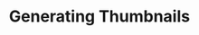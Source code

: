 ---
title: Generating Thumbnails
position: 1.1
type: GET
description: 
parameters:
  - name: access token
    content: your token
content_markdown: |-
  This route is for generating thumbnails. 

  There are two ways of thumbnails creation with Qencode API:
  {: .info }
    - You can generate individual thumbnails at specified moments of a video (specified in % of video length).
    
    - You can create thumbnails for the whole video basing on an interval value between each thumbnail specified in seconds. When using this way a WebVTT file can be also seamlessly generated. WebVTT (https://www.w3.org/TR/webvtt1/) is a standard many players support to display thumbnails in a tooltip when a viewer hovers the control bar.

  Individual thumbnails

left_code_blocks:
  - code_block: |-
      {
        "output": "thumbnail",
        "time": "0.15",
        "width": "920",
        "height": "500",
        "destination": "",
        "user_tag": "15_920x500"
      }

    title: Example
    language: json
  
  - code_block: |-
      curl https://api.qencode.com/v1/start_encode2 \
        -d task_token=b49e034d198262f1d5d15ed9f3cb8ee1 \
        -d query='{"query": {
        "source": "https://qa.qencode.com/static/test_mini.mp4",
        "format": [
             {
                    "output": "mp4",
                    "destination": {
                      "url":"s3://nyc3.digitaloceanspaces.com/qencode3/test/test_mini.mp4",
                      "key":"abcde12345",
                      "secret":"abcde12345",
                      "permissions": "public-read"
                    },
                     "framerate": "29.97",
                     "keyframe": "25",
                     "file_extension": "mp4",
                     "size": "360x240",
                     "start_time": "10",
                     "duration": "20"
                   },
                   {
                     "output": "thumbnail",
                     "time": "0.15",
                     "width": "320",
                     "height": "240",
                     "destination": {
                       "url":"s3://nyc3.digitaloceanspaces.com/qencode3/test/thumb/15_320x240.png",
                       "key":"abcde12345",
                       "secret":"abcde12345",
                       "permissions": "public-read"
                      },
                     "user_tag": "15_320x240"
                    },
                   {
                     "output": "thumbnail",
                     "time": "0.50",
                     "width": "320",
                     "height": "240",
                     "destination": {
                       "url":"s3://nyc3.digitaloceanspaces.com/qencode3/test/thumb/50_320x240.png",
                       "key":"abcde12345",
                       "secret":"abcde12345",
                       "permissions": "public-read"
                      },
                     "user_tag": "50_320x240"
                    }
                  ]
                }
              }

    title: CURL
    language: json

right_code_blocks:
  - code_block: |-
      {"error":0,"upload_url":"https:\/\/storage.qencode.com\/v1\/upload_file","task_token":"471272a512d76c22665db9dcee893409"}

    title: Response
    language: json
  - code_block: |-
      {
        "success": false,
        "result": null
      }
    title: Error
    language: json
---
